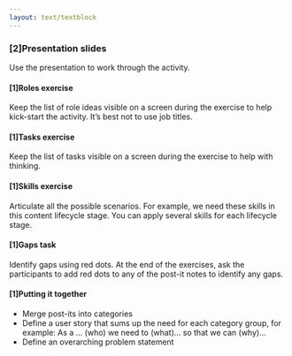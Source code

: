 ```yaml
---
layout: text/textblock
---
```


### [2]Presentation slides
Use the presentation to work through the activity.

#### [1]Roles exercise

Keep the list of role ideas visible on a screen during the exercise to help kick-start the activity. It’s best not to use job titles.

#### [1]Tasks exercise

Keep the list of tasks visible on a screen during the exercise to help with thinking.

#### [1]Skills exercise

Articulate all the possible scenarios. For example, we need these skills in this content lifecycle stage. You can apply several skills for each lifecycle stage.

#### [1]Gaps task

Identify gaps using red dots. At the end of the exercises, ask the participants to add red dots to any of the post-it notes to identify any gaps.

#### [1]Putting it together

- Merge post-its into categories
- Define a user story that sums up the need for each category group, for example:
As a … (who) we need to (what)... so that we can (why)...
- Define an overarching problem statement 
